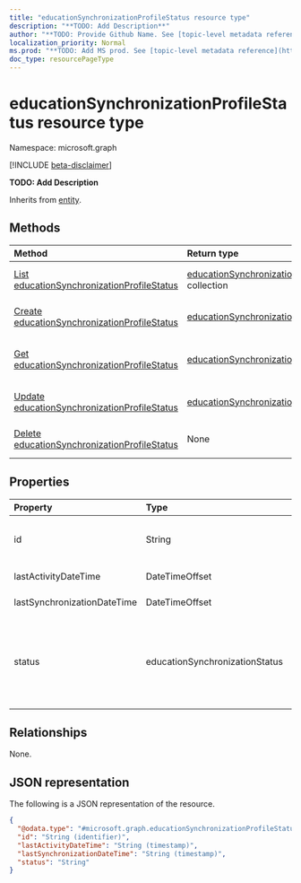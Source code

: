```yaml
---
title: "educationSynchronizationProfileStatus resource type"
description: "**TODO: Add Description**"
author: "**TODO: Provide Github Name. See [topic-level metadata reference](https://msgo.azurewebsites.net/add/document/guidelines/metadata.html#topic-level-metadata)**"
localization_priority: Normal
ms.prod: "**TODO: Add MS prod. See [topic-level metadata reference](https://msgo.azurewebsites.net/add/document/guidelines/metadata.html#topic-level-metadata)**"
doc_type: resourcePageType
---
```


# educationSynchronizationProfileStatus resource type

Namespace: microsoft.graph

[!INCLUDE [beta-disclaimer](../../includes/beta-disclaimer.md)]

**TODO: Add Description**


Inherits from [entity](../resources/entity.md).

## Methods
|Method|Return type|Description|
|:---|:---|:---|
|[List educationSynchronizationProfileStatus](../api/educationsynchronizationprofilestatus-list.md)|[educationSynchronizationProfileStatus](../resources/educationsynchronizationprofilestatus.md) collection|Get a list of the [educationSynchronizationProfileStatus](../resources/educationsynchronizationprofilestatus.md) objects and their properties.|
|[Create educationSynchronizationProfileStatus](../api/educationsynchronizationprofilestatus-create.md)|[educationSynchronizationProfileStatus](../resources/educationsynchronizationprofilestatus.md)|Create a new [educationSynchronizationProfileStatus](../resources/educationsynchronizationprofilestatus.md) object.|
|[Get educationSynchronizationProfileStatus](../api/educationsynchronizationprofilestatus-get.md)|[educationSynchronizationProfileStatus](../resources/educationsynchronizationprofilestatus.md)|Read the properties and relationships of an [educationSynchronizationProfileStatus](../resources/educationsynchronizationprofilestatus.md) object.|
|[Update educationSynchronizationProfileStatus](../api/educationsynchronizationprofilestatus-update.md)|[educationSynchronizationProfileStatus](../resources/educationsynchronizationprofilestatus.md)|Update the properties of an [educationSynchronizationProfileStatus](../resources/educationsynchronizationprofilestatus.md) object.|
|[Delete educationSynchronizationProfileStatus](../api/educationsynchronizationprofilestatus-delete.md)|None|Deletes an [educationSynchronizationProfileStatus](../resources/educationsynchronizationprofilestatus.md) object.|

## Properties
|Property|Type|Description|
|:---|:---|:---|
|id|String|**TODO: Add Description** Inherited from [entity](../resources/entity.md).|
|lastActivityDateTime|DateTimeOffset|**TODO: Add Description**|
|lastSynchronizationDateTime|DateTimeOffset|**TODO: Add Description**|
|status|educationSynchronizationStatus|**TODO: Add Description**. Possible values are: `paused`, `inProgress`, `success`, `error`, `validationError`, `quarantined`, `unknownFutureValue`.|

## Relationships
None.

## JSON representation
The following is a JSON representation of the resource.
<!-- {
  "blockType": "resource",
  "keyProperty": "id",
  "@odata.type": "microsoft.graph.educationSynchronizationProfileStatus",
  "baseType": "microsoft.graph.entity",
  "openType": false
}
-->
``` json
{
  "@odata.type": "#microsoft.graph.educationSynchronizationProfileStatus",
  "id": "String (identifier)",
  "lastActivityDateTime": "String (timestamp)",
  "lastSynchronizationDateTime": "String (timestamp)",
  "status": "String"
}
```

